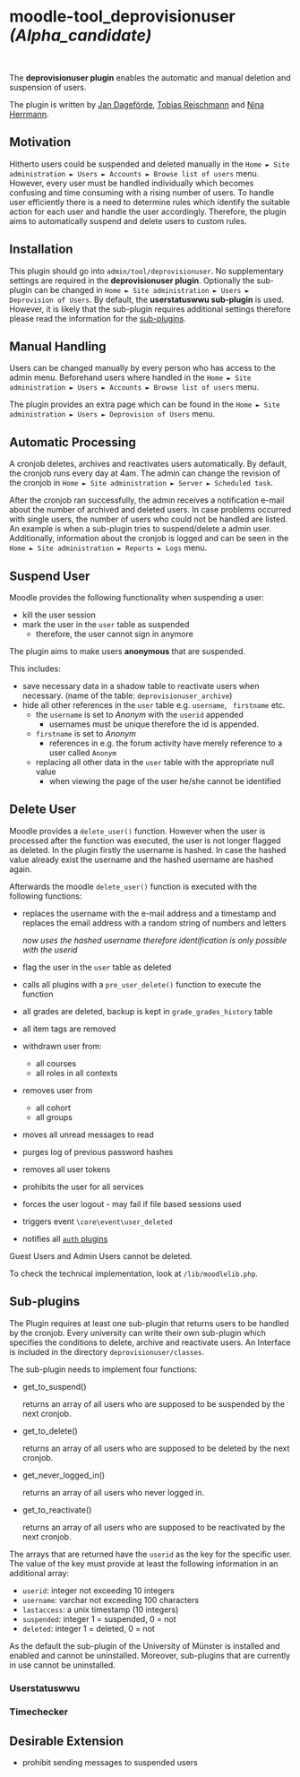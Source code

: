 # moodle-tool_deprovisionuser *(Alpha_candidate)*
</br>

The **deprovisionuser plugin** enables the automatic and manual deletion and suspension of users.

The plugin is written by [Jan Dageförde](https://github.com/Dagefoerde), [Tobias Reischmann](https://github.com/tobiasreischmann) and [Nina Herrmann](https://github.com/NinaHerrmann).

## Motivation
Hitherto users could be suspended and deleted manually in the `Home ► Site administration ► Users ► Accounts ► Browse list of users` menu.
However, every user must be handled individually which becomes confusing and time consuming with a rising number of users.
To handle user efficiently there is a need to determine rules which identify the suitable action for each user and handle the user accordingly.
Therefore, the plugin aims to automatically suspend and delete users to custom rules. 

## Installation

This plugin should go into `admin/tool/deprovisionuser`. 
No supplementary settings are required in the **deprovisionuser plugin**. 
Optionally the sub-plugin can be changed in `Home ► Site administration ► Users ► Deprovision of Users`. 
By default, the **userstatuswwu sub-plugin** is used. 
However, it is likely that the sub-plugin requires additional settings therefore please read the information for the [sub-plugins](#sub-plugins). 

## Manual Handling

Users can be changed manually by every person who has access to the admin menu.
Beforehand users where handled in the `Home ► Site administration ► Users ► Accounts ► Browse list of users` menu.

The plugin provides an extra page which can be found in the `Home ► Site administration ► Users ► Deprovision of Users` menu.

## Automatic Processing
A cronjob deletes, archives and reactivates users automatically. 
By default, the cronjob runs every day at 4am. 
The admin can change the revision of the cronjob in `Home ► Site administration ► Server ► Scheduled task`. 

After the cronjob ran successfully, the admin receives a notification e-mail about the number of archived and deleted 
users. In case problems occurred with single users, the number of users who could not be handled are listed. 
An example is when a sub-plugin tries to suspend/delete a admin user. 
Additionally, information about the cronjob is logged and can be seen in the `Home ► Site administration ► Reports ► Logs` menu.

## Suspend User

Moodle provides the following functionality when suspending a user:
- kill the user session
- mark the user in the `user` table as suspended
    - therefore, the user cannot sign in anymore
    
The plugin aims to make users **anonymous** that are suspended.

This includes:

- save necessary data in a shadow table to reactivate users when necessary. (name of the table: `deprovisionuser_archive`)
- hide all other references in the `user` table e.g. `username`, ` firstname` etc.
    - the `username` is set to *Anonym* with the `userid` appended
        - usernames must be unique therefore the id is appended.
    - `firstname` is set to *Anonym*
        - references in e.g. the forum activity have merely reference to a user called `Anonym`
    - replacing all other data in the `user` table with the appropriate null value
        - when viewing the page of the user he/she cannot be identified

## Delete User
Moodle provides a `delete_user()` function. However when the user is processed after the function was executed, the user is not longer flagged as deleted.
In the plugin firstly the username is hashed. In case the hashed value already exist the username and the hashed username are hashed again.

Afterwards the moodle `delete_user()` function is executed with the following functions:
- replaces the username with the e-mail address and a timestamp and replaces the email address 
with a random string of numbers and letters
    
    *now uses the hashed username therefore identification is only possible with the userid*
    
- flag the user in the `user` table as deleted
- calls all plugins with a `pre_user_delete()` function to execute the function
- all grades are deleted, backup is kept in `grade_grades_history` table
- all item tags are removed
- withdrawn user from:
    - all courses
    - all roles in all contexts
- removes user from
    - all cohort
    - all groups
- moves all unread messages to read
- purges log of previous password hashes
- removes all user tokens
- prohibits the user for all services
- forces the user logout - may fail if file based sessions used
- triggers event `\core\event\user_deleted`
- notifies all [`auth` plugins](https://docs.moodle.org/dev/Authentication_plugins)

Guest Users and Admin Users cannot be deleted.

To check the technical implementation, look at `/lib/moodlelib.php`.

## Sub-plugins

The Plugin requires at least one sub-plugin that returns users to be handled by the cronjob. 
Every university can write their own sub-plugin which specifies the conditions to delete, archive and 
reactivate users. An Interface is included in the directory `deprovisionuser/classes`. 

The sub-plugin needs to implement four functions:
 - get_to_suspend()
 
    returns an array of all users who are supposed to be suspended by the next cronjob.
     
 - get_to_delete()
 
    returns an array of all users who are supposed to be deleted by the next cronjob.
   
 - get_never_logged_in()
 
    returns an array of all users who never logged in.
    
 - get_to_reactivate()
 
     returns an array of all users who are supposed to be reactivated by the next cronjob.
     
The arrays that are returned have the `userid` as the key for the specific user. The value of the key must provide at 
least the following information in an additional array: 
  * `userid`: integer not exceeding 10 integers
  * `username`: varchar not exceeding 100 characters
  * `lastaccess`: a unix timestamp (10 integers)
  * `suspended`: integer 1 = suspended, 0 = not
  * `deleted`: integer 1 = deleted, 0 = not
  
As the default the sub-plugin of the University of Münster is installed and enabled and cannot be uninstalled.
Moreover, sub-plugins that are currently in use cannot be uninstalled.

### Userstatuswwu
### Timechecker

## Desirable Extension
- prohibit sending messages to suspended users